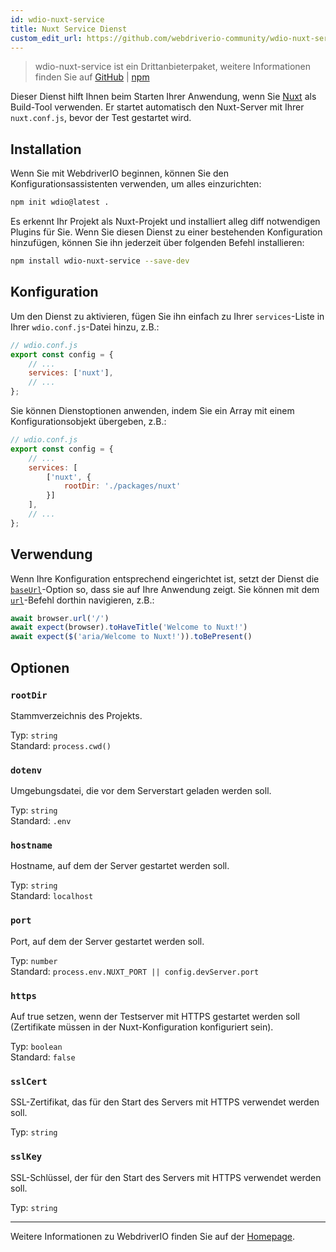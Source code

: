 ```yaml
---
id: wdio-nuxt-service
title: Nuxt Service Dienst
custom_edit_url: https://github.com/webdriverio-community/wdio-nuxt-service/edit/main/README.md
---
```



> wdio-nuxt-service ist ein Drittanbieterpaket, weitere Informationen finden Sie auf [GitHub](https://github.com/webdriverio-community/wdio-nuxt-service) | [npm](https://www.npmjs.com/package/wdio-nuxt-service)

Dieser Dienst hilft Ihnen beim Starten Ihrer Anwendung, wenn Sie [Nuxt](https://nuxt.com/) als Build-Tool verwenden. Er startet automatisch den Nuxt-Server mit Ihrer `nuxt.conf.js`, bevor der Test gestartet wird.

## Installation

Wenn Sie mit WebdriverIO beginnen, können Sie den Konfigurationsassistenten verwenden, um alles einzurichten:

```sh
npm init wdio@latest .
```

Es erkennt Ihr Projekt als Nuxt-Projekt und installiert alleg diff notwendigen Plugins für Sie. Wenn Sie diesen Dienst zu einer bestehenden Konfiguration hinzufügen, können Sie ihn jederzeit über folgenden Befehl installieren:

```bash
npm install wdio-nuxt-service --save-dev
```

## Konfiguration

Um den Dienst zu aktivieren, fügen Sie ihn einfach zu Ihrer `services`-Liste in Ihrer `wdio.conf.js`-Datei hinzu, z.B.:

```js
// wdio.conf.js
export const config = {
    // ...
    services: ['nuxt'],
    // ...
};
```

Sie können Dienstoptionen anwenden, indem Sie ein Array mit einem Konfigurationsobjekt übergeben, z.B.:

```js
// wdio.conf.js
export const config = {
    // ...
    services: [
        ['nuxt', {
            rootDir: './packages/nuxt'
        }]
    ],
    // ...
};
```

## Verwendung

Wenn Ihre Konfiguration entsprechend eingerichtet ist, setzt der Dienst die [`baseUrl`](https://webdriver.io/docs/configuration#baseurl)-Option so, dass sie auf Ihre Anwendung zeigt. Sie können mit dem [`url`](https://webdriver.io/docs/api/browser/url)-Befehl dorthin navigieren, z.B.:

```ts
await browser.url('/')
await expect(browser).toHaveTitle('Welcome to Nuxt!')
await expect($('aria/Welcome to Nuxt!')).toBePresent()
```

## Optionen

### `rootDir`

Stammverzeichnis des Projekts.

Typ: `string`<br />
Standard: `process.cwd()`

### `dotenv`

Umgebungsdatei, die vor dem Serverstart geladen werden soll.

Typ: `string`<br />
Standard: `.env`

### `hostname`

Hostname, auf dem der Server gestartet werden soll.

Typ: `string`<br />
Standard: `localhost`

### `port`

Port, auf dem der Server gestartet werden soll.

Typ: `number`<br />
Standard: `process.env.NUXT_PORT || config.devServer.port`

### `https`

Auf true setzen, wenn der Testserver mit HTTPS gestartet werden soll (Zertifikate müssen in der Nuxt-Konfiguration konfiguriert sein).

Typ: `boolean`<br />
Standard: `false`

### `sslCert`

SSL-Zertifikat, das für den Start des Servers mit HTTPS verwendet werden soll.

Typ: `string`

### `sslKey`

SSL-Schlüssel, der für den Start des Servers mit HTTPS verwendet werden soll.

Typ: `string`

----

Weitere Informationen zu WebdriverIO finden Sie auf der [Homepage](https://webdriver.io).